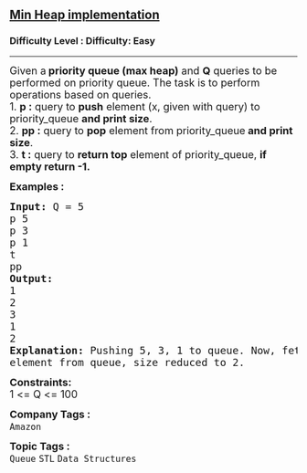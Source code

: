 <h2><a href="https://www.geeksforgeeks.org/problems/min-heap-implementation/1?page=1&company=Amazon&status=unsolved,attempted&sortBy=accuracy">Min Heap implementation</a></h2><h3>Difficulty Level : Difficulty: Easy</h3><hr><div class="problems_problem_content__Xm_eO"><p><span style="font-size: 18px;">Given a<strong> priority queue (max heap)</strong> and <strong>Q</strong> queries to be performed on priority queue. The task is to perform operations based on queries.<br>1. <strong>p :</strong> query to <strong>push</strong> element (x, given with query) to priority_queue <strong>and print size</strong>.<br>2. <strong>pp :</strong> query to <strong>pop</strong> element from priority_queue<strong> and print size</strong>.<br>3. <strong>t :</strong> query to <strong>return top</strong> element of priority_queue, <strong>if empty return -1.</strong></span></p>
<p><span style="font-size: 18px;"><strong>Examples :</strong></span></p>
<pre><span style="font-size: 18px;"><strong>Input: </strong>Q = 5
p 5
p 3
p 1
t
pp
<strong>Output:</strong> 
1
2
3
1
2</span>
<span style="font-size: 18px;"><strong>Explanation: </strong>Pushing 5, 3, 1 to queue. Now, fetching top which is 1 (according to min heap property smallest element at top). Popping back 
element from queue, size reduced to 2.</span>
</pre>
<p><span style="font-size: 18px;"><strong>Constraints:</strong><br>1 &lt;= Q &lt;= 100</span></p></div><p><span style=font-size:18px><strong>Company Tags : </strong><br><code>Amazon</code>&nbsp;<br><p><span style=font-size:18px><strong>Topic Tags : </strong><br><code>Queue</code>&nbsp;<code>STL</code>&nbsp;<code>Data Structures</code>&nbsp;